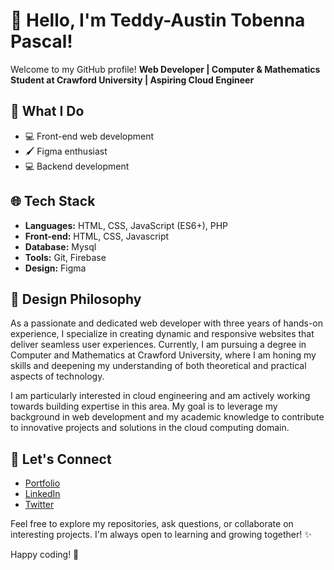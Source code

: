 # 👋 Hello, I'm Teddy-Austin Tobenna Pascal!

Welcome to my GitHub profile! 
**Web Developer | Computer & Mathematics Student at Crawford University | Aspiring Cloud Engineer**

## 🚀 What I Do

- 💻 Front-end web development
- 🖌️ Figma enthusiast
- 💻 Backend development 

## 🌐 Tech Stack

- **Languages:** HTML, CSS, JavaScript (ES6+), PHP 
- **Front-end:** HTML, CSS, Javascript
- **Database:** Mysql
- **Tools:** Git, Firebase
- **Design:** Figma

## 🎨 Design Philosophy



As a passionate and dedicated web developer with three years of hands-on experience, I specialize in creating dynamic and responsive websites that deliver seamless user experiences. Currently, I am pursuing a degree in Computer and Mathematics at Crawford University, where I am honing my skills and deepening my understanding of both theoretical and practical aspects of technology.

I am particularly interested in cloud engineering and am actively working towards building expertise in this area. My goal is to leverage my background in web development and my academic knowledge to contribute to innovative projects and solutions in the cloud computing domain.

## 🤝 Let's Connect

- [Portfolio](https://your-portfolio-url.com)
- [LinkedIn](https://www.linkedin.com/in/tobenna-austin-a8724128b?utm_source=share&utm_campaign=share_via&utm_content=profile&utm_medium=android_app)
- [Twitter](https://twitter.com/your-twitter-handle)

Feel free to explore my repositories, ask questions, or collaborate on interesting projects. I'm always open to learning and growing together! ✨

Happy coding! 🚀
